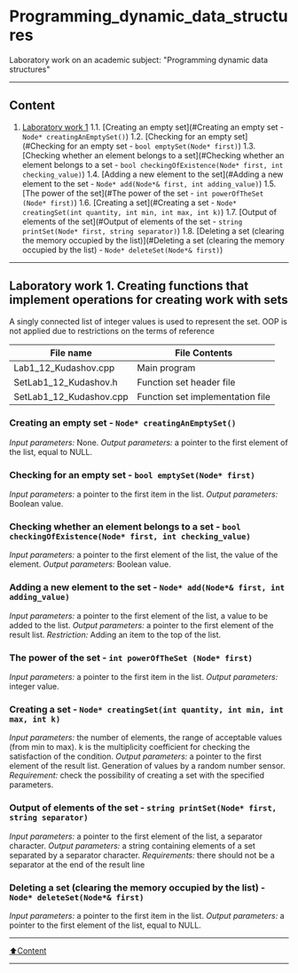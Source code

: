 # Programming_dynamic_data_structures
Laboratory work on an academic subject: "Programming dynamic data structures"
____
## Content
1. [Laboratory work 1](#laboratory_work_1._creating_functions_that_implement_operations_for_creating_work_with_sets)
1.1. [Creating an empty set](#Creating an empty set - `Node* creatingAnEmptySet()`)
1.2. [Checking for an empty set](#Checking for an empty set - `bool emptySet(Node* first)`)
1.3. [Checking whether an element belongs to a set](#Checking whether an element belongs to a set - `bool checkingOfExistence(Node* first, int checking_value)`)
1.4. [Adding a new element to the set](#Adding a new element to the set - `Node* add(Node*& first, int adding_value)`)
1.5. [The power of the set](#The power of the set - `int powerOfTheSet (Node* first)`)
1.6. [Creating a set](#Creating a set - `Node* creatingSet(int quantity, int min, int max, int k)`)
1.7. [Output of elements of the set](#Output of elements of the set - `string printSet(Node* first, string separator)`)
1.8. [Deleting a set (clearing the memory occupied by the list)](#Deleting a set (clearing the memory occupied by the list) - `Node* deleteSet(Node*& first)`)
____
## Laboratory work 1. Creating functions that implement operations for creating work with sets
A singly connected list of integer values is used to represent the set. OOP is not applied due to restrictions on the terms of reference

| File name               | File Contents |
| ------------------------|----------------------|
| Lab1_12_Kudashov.cpp    | Main program |
| SetLab1_12_Kudashov.h   | Function set header file |
| SetLab1_12_Kudashov.cpp | Function set implementation file |

### Creating an empty set - `Node* creatingAnEmptySet()`
*Input parameters:* None. 
*Output parameters:* a pointer to the first element of the list, equal to NULL.
### Checking for an empty set - `bool emptySet(Node* first)`
*Input parameters:* a pointer to the first item in the list.
*Output parameters:* Boolean value.
### Checking whether an element belongs to a set - `bool checkingOfExistence(Node* first, int checking_value)`
*Input parameters:* a pointer to the first element of the list, the value of the element.
*Output parameters:* Boolean value.
### Adding a new element to the set - `Node* add(Node*& first, int adding_value)`
*Input parameters:* a pointer to the first element of the list, a value to be added to the list. 
*Output parameters:* a pointer to the first element of the result list.
*Restriction:* Adding an item to the top of the list.
### The power of the set - `int powerOfTheSet (Node* first)`
*Input parameters:* a pointer to the first item in the list. 
*Output parameters:* integer value.
### Creating a set - `Node* creatingSet(int quantity, int min, int max, int k)`
*Input parameters:* the number of elements, the range of acceptable values (from min to max). k is the multiplicity coefficient for checking the satisfaction of the condition.
*Output parameters:* a pointer to the first element of the result list. Generation of values by a random number sensor. 
*Requirement:* check the possibility of creating a set with the specified parameters.
### Output of elements of the set - `string printSet(Node* first, string separator)`
*Input parameters:* a pointer to the first element of the list, a separator character. 
*Output parameters:* a string containing elements of a set separated by a separator character. 
*Requirements:* there should not be a separator at the end of the result line
### Deleting a set (clearing the memory occupied by the list) - `Node* deleteSet(Node*& first)`
*Input parameters:* a pointer to the first item in the list.
*Output parameters:* a pointer to the first element of the list, equal to NULL.
____
[:arrow_up:Content](#Content)
____
